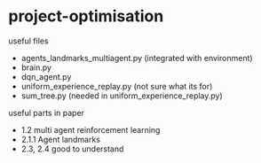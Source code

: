 # project-optimisation

useful files
- agents_landmarks_multiagent.py (integrated with environment)
- brain.py
- dqn_agent.py
- uniform_experience_replay.py (not sure what its for)
- sum_tree.py (needed in uniform_experience_replay.py)

useful parts in paper
- 1.2 multi agent reinforcement learning
- 2.1.1 Agent landmarks
- 2.3, 2.4 good to understand